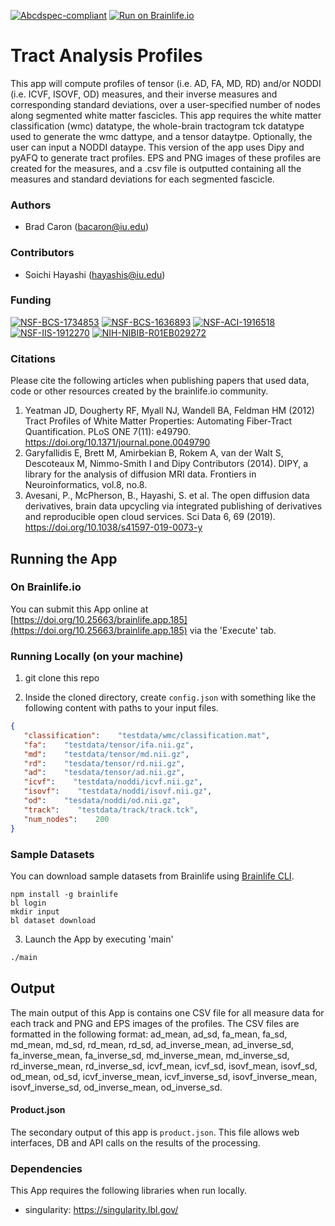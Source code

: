 [![Abcdspec-compliant](https://img.shields.io/badge/ABCD_Spec-v1.1-green.svg)](https://github.com/brain-life/abcd-spec)
[![Run on Brainlife.io](https://img.shields.io/badge/Brainlife-brainlife.app.185-blue.svg)](https://doi.org/10.25663/brainlife.app.185)

# Tract Analysis Profiles 

This app will compute profiles of tensor (i.e. AD, FA, MD, RD) and/or NODDI (i.e. ICVF, ISOVF, OD) measures, and their inverse measures and corresponding standard deviations, over a user-specified number of nodes along segmented white matter fascicles. This app requires the white matter classification (wmc) datatype, the whole-brain tractogram tck datatype used to generate the wmc dattype, and a tensor dataytpe. Optionally, the user can input a NODDI dataype. This version of the app uses Dipy and pyAFQ to generate tract profiles. EPS and PNG images of these profiles are created for the measures, and a .csv file is outputted containing all the measures and standard deviations for each segmented fascicle. 

### Authors 

- Brad Caron (bacaron@iu.edu) 

### Contributors 

- Soichi Hayashi (hayashis@iu.edu) 

### Funding 

[![NSF-BCS-1734853](https://img.shields.io/badge/NSF_BCS-1734853-blue.svg)](https://nsf.gov/awardsearch/showAward?AWD_ID=1734853)
[![NSF-BCS-1636893](https://img.shields.io/badge/NSF_BCS-1636893-blue.svg)](https://nsf.gov/awardsearch/showAward?AWD_ID=1636893)
[![NSF-ACI-1916518](https://img.shields.io/badge/NSF_ACI-1916518-blue.svg)](https://nsf.gov/awardsearch/showAward?AWD_ID=1916518)
[![NSF-IIS-1912270](https://img.shields.io/badge/NSF_IIS-1912270-blue.svg)](https://nsf.gov/awardsearch/showAward?AWD_ID=1912270)
[![NIH-NIBIB-R01EB029272](https://img.shields.io/badge/NIH_NIBIB-R01EB029272-green.svg)](https://grantome.com/grant/NIH/R01-EB029272-01)

### Citations 

Please cite the following articles when publishing papers that used data, code or other resources created by the brainlife.io community. 

1. Yeatman JD, Dougherty RF, Myall NJ, Wandell BA, Feldman HM (2012) Tract Profiles of White Matter Properties: Automating Fiber-Tract Quantification. PLoS ONE 7(11): e49790. https://doi.org/10.1371/journal.pone.0049790
1. Garyfallidis E, Brett M, Amirbekian B, Rokem A, van der Walt S, Descoteaux M, Nimmo-Smith I and Dipy Contributors (2014). DIPY, a library for the analysis of diffusion MRI data. Frontiers in Neuroinformatics, vol.8, no.8.
1. Avesani, P., McPherson, B., Hayashi, S. et al. The open diffusion data derivatives, brain data upcycling via integrated publishing of derivatives and reproducible open cloud services. Sci Data 6, 69 (2019). https://doi.org/10.1038/s41597-019-0073-y

## Running the App 

### On Brainlife.io 

You can submit this App online at [https://doi.org/10.25663/brainlife.app.185](https://doi.org/10.25663/brainlife.app.185) via the 'Execute' tab. 

### Running Locally (on your machine) 

1. git clone this repo 

2. Inside the cloned directory, create `config.json` with something like the following content with paths to your input files. 

```json 
{
   "classification":    "testdata/wmc/classification.mat",
   "fa":    "testdata/tensor/ifa.nii.gz",
   "md":    "testdata/tensor/md.nii.gz",
   "rd":    "tesdata/tensor/rd.nii.gz",
   "ad":    "tesdata/tensor/ad.nii.gz",
   "icvf":    "testdata/noddi/icvf.nii.gz",
   "isovf":    "testdata/noddi/isovf.nii.gz",
   "od":    "tesdata/noddi/od.nii.gz",
   "track":    "testdata/track/track.tck",
   "num_nodes":    200
} 
``` 

### Sample Datasets 

You can download sample datasets from Brainlife using [Brainlife CLI](https://github.com/brain-life/cli). 

```
npm install -g brainlife 
bl login 
mkdir input 
bl dataset download 
``` 

3. Launch the App by executing 'main' 

```bash 
./main 
``` 

## Output 

The main output of this App is contains one CSV file for all measure data for each track and PNG and EPS images of the profiles. The CSV files are formatted in the following format: ad_mean, ad_sd, fa_mean, fa_sd, md_mean, md_sd, rd_mean, rd_sd, ad_inverse_mean, ad_inverse_sd, fa_inverse_mean, fa_inverse_sd, md_inverse_mean, md_inverse_sd, rd_inverse_mean, rd_inverse_sd, icvf_mean, icvf_sd, isovf_mean, isovf_sd, od_mean, od_sd, icvf_inverse_mean, icvf_inverse_sd, isovf_inverse_mean, isovf_inverse_sd, od_inverse_mean, od_inverse_sd. 

#### Product.json 

The secondary output of this app is `product.json`. This file allows web interfaces, DB and API calls on the results of the processing. 

### Dependencies 

This App requires the following libraries when run locally. 

  - singularity: https://singularity.lbl.gov/
